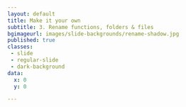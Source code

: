 ```yaml
---
layout: default
title: Make it your own
subtitle: 3. Rename functions, folders & files
bgimageurl: images/slide-backgrounds/rename-shadow.jpg
published: true
classes:
 - slide
 - regular-slide
 - dark-background
data:
  x: 0
  y: 0

---
```


